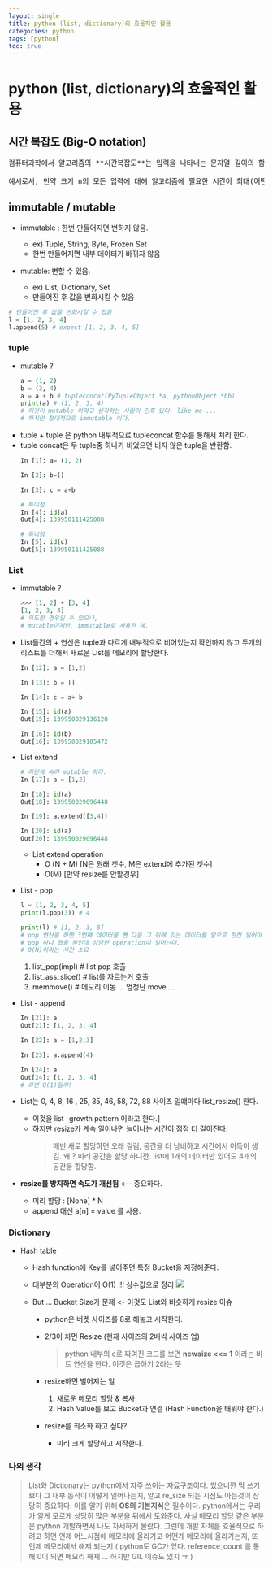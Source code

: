```yaml
---
layout: single
title: python (list, dictionary)의 효율적인 활용
categories: python
tags: [python]
toc: true
---
```


# python (list, dictionary)의 효율적인 활용

## 시간 복잡도 (Big-O notation)
<pre>
컴퓨터과학에서 알고리즘의 **시간복잡도**는 입력을 나타내는 문자열 길이의 함수로서 작동하는 알고리즘을 취해 시간을 정량화 하는 것이다. 알고리즘의 시간복잡도는 주로 빅-오 표기법을 사용하여 나타내며, 이 빅-오 표기법은 계수와 낮은 차수의 항을 제외시키는 방법이다. 이런 방식으로 표현할 때, (예를 들면, 입력크기를 무한대로 입력하여) 시간복잡도를 점근적으로 묘사한다고 말한다.

예시로서, 만약 크기 n의 모든 입력에 대해 알고리즘에 필요한 시간이 최대(어떤 n zero 보다 크지 않은 모든 n에 대하여) 5n세제곱 + 3n의 식을 가진다면, 이 알고리즘의 점근적 시간 복잡도는 O(n세제곱)이라고 할 수 있다.
</pre>

## immutable / mutable

* immutable : 한번 만들어지면 변하지 않음.
  * ex) Tuple, String, Byte, Frozen Set
  * 한번 만들어지면 내부 데이터가 바뀌자 않음

* mutable: 변할 수 있음.
  * ex) List, Dictionary, Set
  * 만들어진 후 값을 변화시킬 수 있음
```python
# 만들어진 후 값을 변화시킬 수 있음
l = [1, 2, 3, 4]
l.append(5) # expect [1, 2, 3, 4, 5]
```
### tuple
* mutable ?
  ```python
  a = (1, 2)
  b = (3, 4)
  a = a + b # tupleconcat(PyTupleObject *a, pythonObject *bb)
  print(a) # (1, 2, 3, 4)
  # 이것이 mutable 이라고 생각하는 사람이 간혹 있다. like me ...
  # 하지만 절대적으로 immutable 이다.
  ```
* tuple + tuple 은 python 내부적으로 tupleconcat 함수를 통해서 처리 한다.
* tuple concat은 두 tuple중 하나가 비었으면 비지 않은 tuple을 반환함.
    ```python
    In [1]: a= (1, 2)

    In [2]: b=()

    In [3]: c = a+b

    # 특이점
    In [4]: id(a)
    Out[4]: 139950111425088

    # 특이점
    In [5]: id(c)
    Out[5]: 139950111425088
    ```
### List
* immutable ?
    ```python
    >>> [1, 2] + [3, 4]
    [1, 2, 3, 4]
    # 의도한 경우일 수 있으나,
    # mutable이지만, immutable로 사용한 예.
    ```
* List들간의 + 연산은 tuple과 다르게 내부적으로 비어있는지 확인하지 않고 두개의 리스트를 더해서 새로운 List를 메모리에 할당한다.
    ```python
    In [12]: a = [1,2]

    In [13]: b = []

    In [14]: c = a+ b

    In [15]: id(a)
    Out[15]: 139950029136128

    In [16]: id(b)
    Out[16]: 139950029105472
    ```
* List extend
    ```python
    # 이런게 써야 mutable 하다.
    In [17]: a = [1,2]

    In [18]: id(a)
    Out[18]: 139950029096448

    In [19]: a.extend([3,4])

    In [20]: id(a)
    Out[20]: 139950029096448
    ```
    * List extend operation
      * O (N + M) [N은 원래 갯수, M은 extend에 추가된 갯수]
      * O(M) [만약 resize를 안할경우]
* List - pop
    ```python
    l = [1, 2, 3, 4, 5]
    print(l.pop(3)) # 4
    
    print(l) # [1, 2, 3, 5]
    # pop 연산을 하면 3번째 데이터를 뺀 다음 그 뒤에 있는 데이터를 앞으로 한칸 밀어야 한다.
    # pop 하나 했을 뿐인데 상당한 operation이 일어난다.
    # O(N)이라는 시간 소요

    ```
    1. list_pop(impl) # list pop 호출
    2. list_ass_slice() # list를 자르는거 호출
    3. memmove() # 메모리 이동 ... 엄청난 move ...

* List - append
    ```python
    In [21]: a
    Out[21]: [1, 2, 3, 4]

    In [22]: a = [1,2,3]

    In [23]: a.append(4)

    In [24]: a
    Out[24]: [1, 2, 3, 4]
    # 과연 O(1)일까?
    ```
* List는 0, 4, 8, 16 , 25, 35, 46, 58, 72, 88 사이즈 일떄마다 list_resize() 한다.
  * 이것을 list -growth pattern 이라고 한다.]
  * 하지만 resize가 계속 일어나면 늘어나는 시간이 점점 더 길어진다.
    > 매번 새로 할당하면 오래 걸림, 공간을 더 낭비하고 시간에서 이득이 생김.
    > 왜 ? 미리 공간을 할당 하니깐.
    > list에 1개의 데이터만 있어도 4개의 공간을 할당함.
* **resize를 방지하면 속도가 개선됨** <-- 중요하다.
    * 미리 할당 : [None] * N
    * append 대신 a[n] = value 를 사용.

### Dictionary
* Hash table
  * Hash function에 Key를 넣어주면 특정 Bucket을 지정해준다.
  * 대부분의 Operation이 O(1) !!! 상수값으로 정리
![](https://www.vladimircicovic.com/content/images/20200502181417-hash_function.jpg)

  * But ... Bucket Size가 문제 <- 이것도 List와 비슷하게 resize 이슈
    * python은 버켓 사이즈를 8로 해놓고 시작한다.
    * 2/3이 차면 Resize (현재 사이즈의 2배씩 사이즈 업)
        >python 내부의 c로 짜여진 코드를 보면  **newsize <<= 1** 이라는 비트 연산을 한다. 이것은 곱하기 2라는 뜻

    * resize하면 벌어지는 일
        1. 새로운 메모리 할당 & 복사
        2. Hash Value를 보고 Bucket과 연결 (Hash Function을 태워야 한다.)
    
    * resize를 최소화 하고 싶다?
      * 미리 크게 할당하고 시작한다.

### 나의 생각
> List와 Dictionary는 python에서 자주 쓰이는 자료구조이다.
> 있으니깐 막 쓰기보다 그 내부 동작이 어떻게 일어나는지, 알고 re_size 되는 시점도 아는것이 상당히 중요하다.
> 이를 알기 위해 **OS의 기본지식**은 필수이다.
> python에서는 우리가 알게 모르게 상당히 많은 부분을 뒤에서 도와준다.
> 사실 메모리 할당 같은 부분은 python 개발하면서 나도 자세하게 몰랐다.
> 그런데 개발 자체를 효율적으로 하려고 하면 언제 어느시점에 메모리에 올라가고 어떤게 메모리에 올라가는지, 또 언제 메모리에서 해제 되는지 ( python도 GC가 있다. reference_count 를 통해 0이 되면 메모리 해제 ... 하지만 GIL 이슈도 있지 ㅠ )